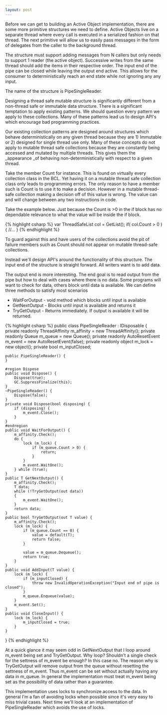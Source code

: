 ```yaml
---
layout: post
---
```

Before we can get to building an Active Object implementation, there are some more primitive structures we need to define.  Active Objects live on a separate thread where every call is executed in a serialized fashion on that thread.  The next primitive will allow us to easily pass messages in the form of delegates from the caller to the background thread.

The structure must support adding messages from N callers but only needs to support 1 reader (the active object).  Successive writes from the same thread should add the items in their respective order.  The input end of the pipe can be closed while leaving the output end active.  This allows for the consumer to deterministically reach an end state while not ignoring any any input.

The name of the structure is PipeSingleReader.

Designing a thread safe mutable structure is significantly different from a non-thread safe or immutable data structure.  There is a significant temptation to apply existing patterns.  We should question every pattern we apply to these collections.  Many of these patterns lead us to design API's which encourage bad programming practices.

Our existing collection patterns are designed around structures which behave deterministically on any given thread because they are 1) Immutable or 2) designed for single thread use only.  Many of these concepts do not apply to mutable thread safe collections because they are constantly being accessed and mutated by multiple threads.  This gives them the _appearance _of behaving non-deterministically with respect to a given thread.  

Take the member Count for instance.  This is found on virtually every collection class in the BCL.  Yet having it on a mutable thread safe collection class only leads to programming errors.  The only reason to have a member such is Count is to use it to make a decision.   However in a mutable thread-safe collection making a decision off of this value is wrong.  The value can and will change between any two instructions in code.

Take the example below.  Just because the Count is >0 in the if block has no dependable relevance to what the value will be inside the if block.

{% highlight csharp %}
var ThreadSafeList<int> col = GetList();
if( col.Count > 0 )
{
    //...
}
{% endhighlight %}

To guard against this and have users of the collections avoid the pit of failure members such as Count should not appear on mutable thread-safe collections.

Instead we'll design API's around the functionality of this structure.  The input end of the structure is straight forward.  All writers want is to add data.

The output end is more interesting.  The end goal is to read output from the pipe but how to deal with cases where there is no data.   Some programs will want to check for data, others block until data is available.   We can define three methods to satisfy most scenarios

  * WaitForOutput - void method which blocks until input is available
  * GetNextOutput - Blocks until input is available and returns it
  * TryGetOutput - Returns immediately.  If output is available it will be returned.
    
{% highlight csharp %}
public class PipeSingleReader<T> : IDisposable {
    private readonly ThreadAffinity m_affinity = new ThreadAffinity();
    private readonly Queue<T> m_queue = new Queue<T>();
    private readonly AutoResetEvent m_event = new AutoResetEvent(false);
    private readonly object m_lock = new object();
    private bool m_inputClosed;

    public PipeSingleReader() {
    }

    #region Dispose
    public void Dispose() {
        Dispose(true);
        GC.SuppressFinalize(this);
    }
    ~PipeSingleReader() {
        Dispose(false);
    }
    private void Dispose(bool disposing) {
        if (disposing) {
            m_event.Close();
        }
    }
    #endregion
    public void WaitForOutput() {
        m_affinity.Check();
        do {
            lock (m_lock) {
                if (m_queue.Count > 0) {
                    return;
                }
            }
            m_event.WaitOne();
        } while (true);
    }
    public T GetNextOutput() {
        m_affinity.Check();
        T data;
        while (!TryGetOutput(out data))
        {
            m_event.WaitOne();
        } 
        return data;
    }
    public bool TryGetOutput(out T value) {
        m_affinity.Check();
        lock (m_lock) {
            if (m_queue.Count == 0) {
                value = default(T);
                return false;
            }

            value = m_queue.Dequeue();
            return true;
        }
    }
    public void AddInput(T value) {
        lock (m_lock) {
            if (m_inputClosed) {
                throw new InvalidOperationException("Input end of pipe is closed");
            }
            m_queue.Enqueue(value);
        }
        m_event.Set();
    }
    public void CloseInput() {
        lock (m_lock) {
            m_inputClosed = true;
        }
    }
}
{% endhighlight %}

At a quick glance it may seem odd in GetNextOutput that I loop around m_event being set and TryGetOutput.  Why loop?  Shouldn't a single check for the settness of m_event be enough?  In this case no.  The reason why is TryGetOutput will remove output from the queue without resetting the settness of m_event.  Thus m_event can be set without actually having any data in m_queue.  In general the implementation must treat m_event being set as the possibility of data rather than a guarantee.

This implementation uses locks to synchronize access to the data.  In general I'm a fan of avoiding locks when possible since it's very easy to miss trivial cases.  Next time we'll look at an implementation of PipeSingleReader which avoids the use of locks.


